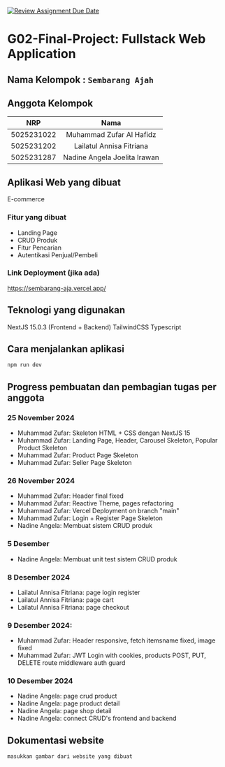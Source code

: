 [![Review Assignment Due Date](https://classroom.github.com/assets/deadline-readme-button-22041afd0340ce965d47ae6ef1cefeee28c7c493a6346c4f15d667ab976d596c.svg)](https://classroom.github.com/a/K32wTABb)
# G02-Final-Project: Fullstack Web Application

## Nama Kelompok : `Sembarang Ajah`

## Anggota Kelompok
| NRP | Nama |
|:-----------:|:--------:|
| 5025231022  | Muhammad Zufar Al Hafidz  |
| 5025231202  | Lailatul Annisa Fitriana  |
| 5025231287  | Nadine Angela Joelita Irawan  |

## Aplikasi Web yang dibuat

E-commerce

### Fitur yang dibuat

- Landing Page
- CRUD Produk
- Fitur Pencarian
- Autentikasi Penjual/Pembeli

### Link Deployment (jika ada)

https://sembarang-aja.vercel.app/

## Teknologi yang digunakan

NextJS 15.0.3 (Frontend + Backend)
TailwindCSS
Typescript

## Cara menjalankan aplikasi

```bash
npm run dev
```

## Progress pembuatan dan pembagian tugas per anggota
### 25 November 2024
- Muhammad Zufar: Skeleton HTML + CSS dengan NextJS 15
- Muhammad Zufar: Landing Page, Header, Carousel Skeleton, Popular Product Skeleton
- Muhammad Zufar: Product Page Skeleton
- Muhammad Zufar: Seller Page Skeleton

### 26 November 2024
- Muhammad Zufar: Header final fixed
- Muhammad Zufar: Reactive Theme, pages refactoring
- Muhammad Zufar: Vercel Deployment on branch "main"
- Muhammad Zufar: Login + Register Page Skeleton
- Nadine Angela: Membuat sistem CRUD produk

### 5 Desember
- Nadine Angela: Membuat unit test sistem CRUD produk

### 8 Desember 2024
- Lailatul Annisa Fitriana: page login register
- Lailatul Annisa Fitriana: page cart
- Lailatul Annisa Fitriana: page checkout

### 9 Desember 2024:
- Muhammad Zufar: Header responsive, fetch itemsname fixed, image fixed
- Muhammad Zufar: JWT Login with cookies, products POST, PUT, DELETE route middleware auth guard

### 10 Desember 2024
- Nadine Angela: page crud product
- Nadine Angela: page product detail
- Nadine Angela: page shop detail
- Nadine Angela: connect CRUD's frontend and backend

## Dokumentasi website
`masukkan gambar dari website yang dibuat`
